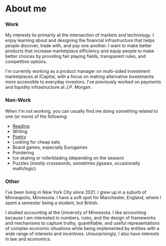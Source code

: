 # About me

### Work

My interests lie primarily at the intersection of markets and technology.
I enjoy learning about and designing the financial infrastructure that helps people discover, trade with, and pay one another.
I want to make better products that increase marketplace efficiency and equip people to make better choices by providing fair playing fields, transparent rules, and competitive options.

I'm currently working as a product manager on multi-sided investment marketplaces at iCapital, with a focus on making alternative investments more accessible to everyday investors.
I've previously worked on payments and liquidity infrastructure at J.P. Morgan.

### Non-Work

When I'm not working, you can usually find me doing something related to one (or more) of the following:
* [Reading](reading.md)
* Writing
* [Poetry](poetry.md)
* Looking for cheap eats
* Board games, especially Eurogames
* Pondering
* Ice skating or rollerblading (depending on the season)
* Puzzles (mostly crosswords, sometimes jigsaws, occasionally math/logic)

### Other

I've been living in New York City since 2021.
I grew up in a suburb of Minneapolis, Minnesota.
I have a soft spot for Manchester, England, where I spent a semester being a student, but British.

I studied accounting at the University of Minnesota.
I like accounting because I am interested in numbers, rules, and the design of frameworks and mechanisms to capture truthy, quantifiable, and useful representations of complex economic situations while being implemented by entities with a wide range of interests and incentives. Unsurprisingly, I also have interests in law and economics.